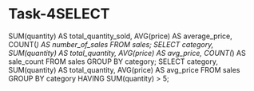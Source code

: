 # Task-4SELECT 
  SUM(quantity) AS total_quantity_sold,
  AVG(price) AS average_price,
  COUNT(*) AS number_of_sales
FROM sales;
SELECT 
  category,
  SUM(quantity) AS total_quantity,
  AVG(price) AS avg_price,
  COUNT(*) AS sale_count
FROM sales
GROUP BY category;
SELECT 
  category,
  SUM(quantity) AS total_quantity,
  AVG(price) AS avg_price
FROM sales
GROUP BY category
HAVING SUM(quantity) > 5;
